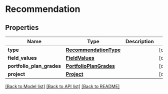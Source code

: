 # Recommendation

## Properties
Name | Type | Description | Notes
------------ | ------------- | ------------- | -------------
**type** | [**RecommendationType**](RecommendationType.md) |  | [optional] 
**field_values** | [**FieldValues**](FieldValues.md) |  | [optional] 
**portfolio_plan_grades** | [**PortfolioPlanGrades**](PortfolioPlanGrades.md) |  | [optional] 
**project** | [**Project**](Project.md) |  | [optional] 

[[Back to Model list]](../README.md#documentation-for-models) [[Back to API list]](../README.md#documentation-for-api-endpoints) [[Back to README]](../README.md)


